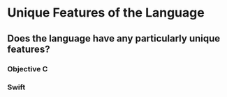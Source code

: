 # Unique Features of the Language

## Does the language have any particularly unique features?

### Objective C 

### Swift
